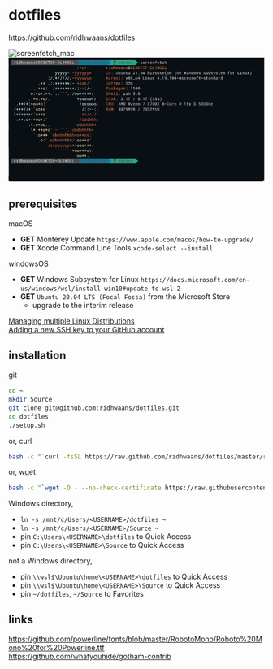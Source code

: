 # dotfiles
 https://github.com/ridhwaans/dotfiles

![screenfetch_mac](https://github.com/ridhwaans/dotfiles/raw/master/media/screenfetch-mac.png)
![screenfetch_windows](https://github.com/ridhwaans/dotfiles/raw/master/media/screenfetch-windows.png)

## prerequisites
macOS
- **GET** Monterey Update `https://www.apple.com/macos/how-to-upgrade/`
- **GET** Xcode Command Line Tools `xcode-select --install`

windowsOS
- **GET** Windows Subsystem for Linux `https://docs.microsoft.com/en-us/windows/wsl/install-win10#update-to-wsl-2`
- **GET** `Ubuntu 20.04 LTS (Focal Fossa)` from the Microsoft Store
    - upgrade to the interim release

[Managing multiple Linux Distributions](https://docs.microsoft.com/en-us/windows/wsl/wsl-config#managing-multiple-linux-distributions)   
[Adding a new SSH key to your GitHub account](https://help.github.com/en/articles/adding-a-new-ssh-key-to-your-github-account)   

## installation
git
```sh
cd ~
mkdir Source
git clone git@github.com:ridhwaans/dotfiles.git
cd dotfiles
./setup.sh
```
or, curl
```sh
bash -c "`curl -fsSL https://raw.github.com/ridhwaans/dotfiles/master/remote-setup.sh`"
```
or, wget
```sh
bash -c "`wget -O - --no-check-certificate https://raw.githubusercontent.com/ridhwaans/dotfiles/master/remote-setup.sh`"
```
Windows directory,
- `ln -s /mnt/c/Users/<USERNAME>/dotfiles ~`  
- `ln -s /mnt/c/Users/<USERNAME>/Source ~`  
- pin `C:\Users\<USERNAME>\dotfiles` to Quick Access  
- pin `C:\Users\<USERNAME>\Source` to Quick Access  

not a Windows directory,
- pin `\\wsl$\Ubuntu\home\<USERNAME>\dotfiles` to Quick Access  
- pin `\\wsl$\Ubuntu\home\<USERNAME>\Source` to Quick Access  
- pin `~/dotfiles`, `~/Source` to Favorites  

## links
https://github.com/powerline/fonts/blob/master/RobotoMono/Roboto%20Mono%20for%20Powerline.ttf  
https://github.com/whatyouhide/gotham-contrib  
